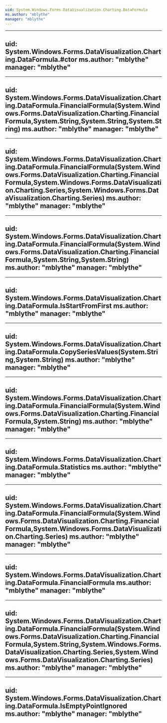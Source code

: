 ```yaml
---
uid: System.Windows.Forms.DataVisualization.Charting.DataFormula
ms.author: "mblythe"
manager: "mblythe"
---
```


---
uid: System.Windows.Forms.DataVisualization.Charting.DataFormula.#ctor
ms.author: "mblythe"
manager: "mblythe"
---

---
uid: System.Windows.Forms.DataVisualization.Charting.DataFormula.FinancialFormula(System.Windows.Forms.DataVisualization.Charting.FinancialFormula,System.String,System.String,System.String)
ms.author: "mblythe"
manager: "mblythe"
---

---
uid: System.Windows.Forms.DataVisualization.Charting.DataFormula.FinancialFormula(System.Windows.Forms.DataVisualization.Charting.FinancialFormula,System.Windows.Forms.DataVisualization.Charting.Series,System.Windows.Forms.DataVisualization.Charting.Series)
ms.author: "mblythe"
manager: "mblythe"
---

---
uid: System.Windows.Forms.DataVisualization.Charting.DataFormula.FinancialFormula(System.Windows.Forms.DataVisualization.Charting.FinancialFormula,System.String,System.String)
ms.author: "mblythe"
manager: "mblythe"
---

---
uid: System.Windows.Forms.DataVisualization.Charting.DataFormula.IsStartFromFirst
ms.author: "mblythe"
manager: "mblythe"
---

---
uid: System.Windows.Forms.DataVisualization.Charting.DataFormula.CopySeriesValues(System.String,System.String)
ms.author: "mblythe"
manager: "mblythe"
---

---
uid: System.Windows.Forms.DataVisualization.Charting.DataFormula.FinancialFormula(System.Windows.Forms.DataVisualization.Charting.FinancialFormula,System.String)
ms.author: "mblythe"
manager: "mblythe"
---

---
uid: System.Windows.Forms.DataVisualization.Charting.DataFormula.Statistics
ms.author: "mblythe"
manager: "mblythe"
---

---
uid: System.Windows.Forms.DataVisualization.Charting.DataFormula.FinancialFormula(System.Windows.Forms.DataVisualization.Charting.FinancialFormula,System.Windows.Forms.DataVisualization.Charting.Series)
ms.author: "mblythe"
manager: "mblythe"
---

---
uid: System.Windows.Forms.DataVisualization.Charting.DataFormula.FinancialFormula
ms.author: "mblythe"
manager: "mblythe"
---

---
uid: System.Windows.Forms.DataVisualization.Charting.DataFormula.FinancialFormula(System.Windows.Forms.DataVisualization.Charting.FinancialFormula,System.String,System.Windows.Forms.DataVisualization.Charting.Series,System.Windows.Forms.DataVisualization.Charting.Series)
ms.author: "mblythe"
manager: "mblythe"
---

---
uid: System.Windows.Forms.DataVisualization.Charting.DataFormula.IsEmptyPointIgnored
ms.author: "mblythe"
manager: "mblythe"
---
